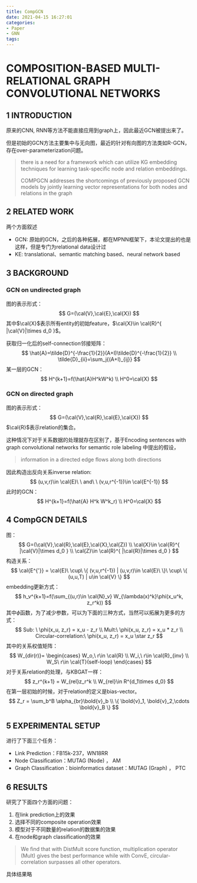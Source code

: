 ```yaml
---
title: CompGCN
date: 2021-04-15 16:27:01
categories:
- Paper
- GNN
tags:
---
```


# COMPOSITION-BASED MULTI-RELATIONAL GRAPH CONVOLUTIONAL NETWORKS

## 1 INTRODUCTION

原来的CNN, RNN等方法不能直接应用到graph上，因此最近GCN被提出来了。

但是初始的GCN方法主要集中与无向图，最近的针对有向图的方法类如R-GCN，存在over-parameterization问题。

> there is a need for a framework which can utilize KG embedding techniques for learning task-speciﬁc node and relation embeddings.
>
> COMPGCN addresses the shortcomings of previously proposed GCN models by jointly learning vector representations for both nodes and relations in the graph

## 2 RELATED WORK

两个方面叙述

- GCN: 原始的GCN，之后的各种拓展，都在MPNN框架下，本论文提出的也是这样，但是专门为relational data设计过
- KE: translational、semantic matching based、neural network based

## 3 BACKGROUND

### GCN on undirected graph

图的表示形式：
$$
G=(\cal{V},\cal{E},\cal{X})
$$
其中$\cal{X}$表示所有entity的初始feature，$\cal{X}\in \cal{R}^{ |\cal{V}|\times d_0 }$。

获取归一化后的self-connection邻接矩阵：
$$
\hat{A}=\tilde{D}^{-\frac{1}{2}}(A+I)\tilde{D}^{-\frac{1}{2}} \\
\tilde{D}_{ii}=\sum_j{(A+I)_{ij}}
$$
某一层的GCN：
$$
H^{k+1}=f(\hat{A}H^kW^k) \\
H^0=\cal{X}
$$

### GCN on directed graph

图的表示形式：
$$
G=(\cal{V},\cal{R},\cal{E},\cal{X})
$$
$\cal{R}$表示relation的集合。

这种情况下对于关系数据的处理就存在区别了，基于Encoding sentences with graph convolutional networks for semantic role labeling 中提出的假设，

> information in a directed edge ﬂows along both directions

因此构造出反向关系inverse relation:
$$
(u,v,r)\in \cal{E}\ \ and\ \ (v,u,r^{-1})\in \cal{E^{-1}}
$$
此时的GCN：
$$
H^{k+1}=f(\hat{A} H^k W^k_r) \\
H^0=\cal{X}
$$

## 4 CompGCN DETAILS

图：
$$
G=(\cal{V},\cal{R},\cal{E},\cal{X},\cal{Z}) \\
\cal{X}\in \cal{R}^{ |\cal{V}|\times d_0 } \\
\cal{Z}\in \cal{R}^{ |\cal{R}|\times d_0 }
$$
构造关系：
$$
\cal{E^{'}} = \cal{E}\ \cup\ \{ (v,u,r^{-1}) | (u,v,r)\in \cal{E}\ \}\ \cup\ \{ (u,u,T) | u\in \cal{V} \}
$$
embedding更新方式：
$$
h_v^{k+1}=f(\sum_{(u,r)\in \cal{N}_v} W_{\lambda(x)^k}\phi(x_u^k, z_r^k))
$$
其中$\phi$函数，为了减少参数，可以为下面的三种方式，当然可以拓展为更多的方式：
$$
Sub: \ \phi(x_u, z_r) = x_u - z_r \\
Mult:\ \phi(x_u, z_r) = x_u * z_r \\
Circular-correlation:\ \phi(x_u, z_r) = x_u \star z_r
$$
其中的关系权值矩阵：
$$
W_{dir(r)}= \begin{cases} W_o,\ r\in \cal{R} \\ W_i,\ r\in \cal{R}_{inv} \\ W_S\ r\in \cal{T}(self-loop) \end{cases}
$$
对于关系relation的处理，与KBGAT一样：
$$
z_r^{k+1} = W_{rel}z_r^k \\
W_{rel}\in R^{d_1\times d_0}
$$
在第一层初始的时候，对于relation的定义是bias-vector。
$$
Z_r = \sum_b^B \alpha_{br}\bold{v}_b \\
\{ \bold{v}_1, \bold{v}_2,\cdots \bold{v}_B \}
$$

## 5 EXPERIMENTAL SETUP

进行了下面三个任务：

- Link Prediction：FB15k-237，WN18RR
- Node Classiﬁcation：MUTAG (Node) ， AM
- Graph Classiﬁcation：bioinformatics dataset：MUTAG (Graph) ， PTC

## 6 RESULTS

研究了下面四个方面的问题：

1. 在link prediction上的效果
2. 选择不同的composite operation效果
3. 模型对于不同数量的relation的数据集的效果
4. 在node和graph classiﬁcation的效果

> We ﬁnd that with DistMult score function, multiplication operator (Mult) gives the best performance while with ConvE, circular-correlation surpasses all other operators.

具体结果略

